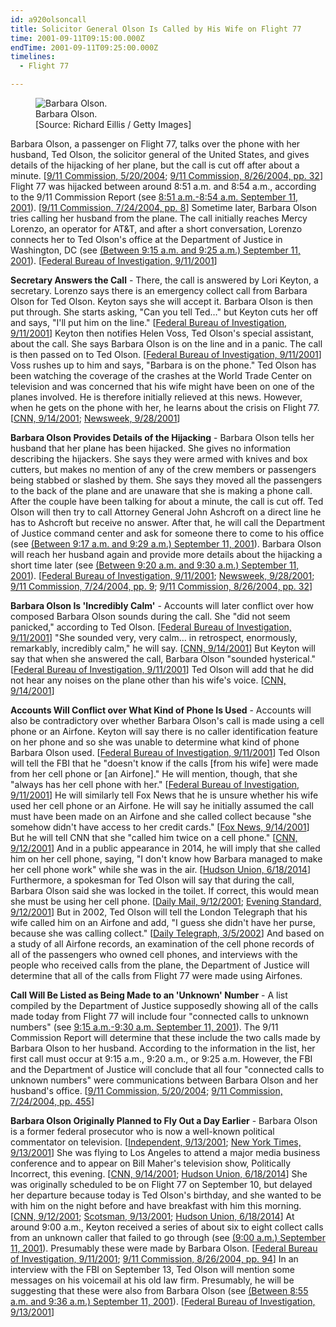 ```yaml
---
id: a920olsoncall
title: Solicitor General Olson Is Called by His Wife on Flight 77
time: 2001-09-11T09:15:00.000Z
endTime: 2001-09-11T09:25:00.000Z
timelines:
  - Flight 77

---
```


<figure class="image">
  <img alt="Barbara Olson." src="//i2.wp.com/cdn.historycommons.org/images/events/Barbara_Olson_2050081722-9123.jpg" />
  <figcaption>Barbara Olson.<br>[Source: Richard Eillis / Getty Images]</figcaption>
</figure>

Barbara Olson, a passenger on Flight 77, talks over the phone with her husband, Ted Olson, the solicitor general of the United States, and gives details of the hijacking of her plane, but the call is cut off after about a minute. [[9/11 Commission, 5/20/2004][1]; [9/11 Commission, 8/26/2004, pp. 32][2]] Flight 77 was hijacked between around 8:51 a.m. and 8:54 a.m., according to the 9/11 Commission Report (see [8:51 a.m.-8:54 a.m. September 11, 2001](/timeline/#a851hijackerstakeover)). [[9/11 Commission, 7/24/2004, pp. 8][3]] Sometime later, Barbara Olson tries calling her husband from the plane. The call initially reaches Mercy Lorenzo, an operator for AT&T, and after a short conversation, Lorenzo connects her to Ted Olson's office at the Department of Justice in Washington, DC (see [(Between 9:15 a.m. and 9:25 a.m.) September 11, 2001](/timeline/#a915lorenzoolson)). [[Federal Bureau of Investigation, 9/11/2001][4]]

**Secretary Answers the Call** - There, the call is answered by Lori Keyton, a secretary. Lorenzo says there is an emergency collect call from Barbara Olson for Ted Olson. Keyton says she will accept it. Barbara Olson is then put through. She starts asking, "Can you tell Ted…" but Keyton cuts her off and says, "I'll put him on the line." [[Federal Bureau of Investigation, 9/11/2001][5]] Keyton then notifies Helen Voss, Ted Olson's special assistant, about the call. She says Barbara Olson is on the line and in a panic. The call is then passed on to Ted Olson. [[Federal Bureau of Investigation, 9/11/2001][5]] Voss rushes up to him and says, "Barbara is on the phone." Ted Olson has been watching the coverage of the crashes at the World Trade Center on television and was concerned that his wife might have been on one of the planes involved. He is therefore initially relieved at this news. However, when he gets on the phone with her, he learns about the crisis on Flight 77. [[CNN, 9/14/2001][6]; [Newsweek, 9/28/2001][7]]

**Barbara Olson Provides Details of the Hijacking** - Barbara Olson tells her husband that her plane has been hijacked. She gives no information describing the hijackers. She says they were armed with knives and box cutters, but makes no mention of any of the crew members or passengers being stabbed or slashed by them. She says they moved all the passengers to the back of the plane and are unaware that she is making a phone call. After the couple have been talking for about a minute, the call is cut off. Ted Olson will then try to call Attorney General John Ashcroft on a direct line he has to Ashcroft but receive no answer. After that, he will call the Department of Justice command center and ask for someone there to come to his office (see [(Between 9:17 a.m. and 9:29 a.m.) September 11, 2001](/timeline/#a925olson)). Barbara Olson will reach her husband again and provide more details about the hijacking a short time later (see [(Between 9:20 a.m. and 9:30 a.m.) September 11, 2001](/timeline/#a920secondolsoncall)). [[Federal Bureau of Investigation, 9/11/2001][8]; [Newsweek, 9/28/2001][7]; [9/11 Commission, 7/24/2004, pp. 9][3]; [9/11 Commission, 8/26/2004, pp. 32][2]]

**Barbara Olson Is 'Incredibly Calm'** - Accounts will later conflict over how composed Barbara Olson sounds during the call. She "did not seem panicked," according to Ted Olson. [[Federal Bureau of Investigation, 9/11/2001][8]] "She sounded very, very calm… in retrospect, enormously, remarkably, incredibly calm," he will say. [[CNN, 9/14/2001][6]] But Keyton will say that when she answered the call, Barbara Olson "sounded hysterical." [[Federal Bureau of Investigation, 9/11/2001][5]] Ted Olson will add that he did not hear any noises on the plane other than his wife's voice. [[CNN, 9/14/2001][6]]

**Accounts Will Conflict over What Kind of Phone Is Used** - Accounts will also be contradictory over whether Barbara Olson's call is made using a cell phone or an Airfone. Keyton will say there is no caller identification feature on her phone and so she was unable to determine what kind of phone Barbara Olson used. [[Federal Bureau of Investigation, 9/11/2001][5]] Ted Olson will tell the FBI that he "doesn't know if the calls [from his wife] were made from her cell phone or [an Airfone]." He will mention, though, that she "always has her cell phone with her." [[Federal Bureau of Investigation, 9/11/2001][8]] He will similarly tell Fox News that he is unsure whether his wife used her cell phone or an Airfone. He will say he initially assumed the call must have been made on an Airfone and she called collect because "she somehow didn't have access to her credit cards." [[Fox News, 9/14/2001][9]] But he will tell CNN that she "called him twice on a cell phone." [[CNN, 9/12/2001][10]] And in a public appearance in 2014, he will imply that she called him on her cell phone, saying, "I don't know how Barbara managed to make her cell phone work" while she was in the air. [[Hudson Union, 6/18/2014][11]] Furthermore, a spokesman for Ted Olson will say that during the call, Barbara Olson said she was locked in the toilet. If correct, this would mean she must be using her cell phone. [[Daily Mail, 9/12/2001][12]; [Evening Standard, 9/12/2001][13]] But in 2002, Ted Olson will tell the London Telegraph that his wife called him on an Airfone and add, "I guess she didn't have her purse, because she was calling collect." [[Daily Telegraph, 3/5/2002][14]] And based on a study of all Airfone records, an examination of the cell phone records of all of the passengers who owned cell phones, and interviews with the people who received calls from the plane, the Department of Justice will determine that all of the calls from Flight 77 were made using Airfones. 

**Call Will Be Listed as Being Made to an 'Unknown' Number** - A list compiled by the Department of Justice supposedly showing all of the calls made today from Flight 77 will include four "connected calls to unknown numbers" (see [9:15 a.m.-9:30 a.m. September 11, 2001](/timeline/#a915fourolsoncalls)). The 9/11 Commission Report will determine that these include the two calls made by Barbara Olson to her husband. According to the information in the list, her first call must occur at 9:15 a.m., 9:20 a.m., or 9:25 a.m. However, the FBI and the Department of Justice will conclude that all four "connected calls to unknown numbers" were communications between Barbara Olson and her husband's office. [[9/11 Commission, 5/20/2004][1]; [9/11 Commission, 7/24/2004, pp. 455][3]]

**Barbara Olson Originally Planned to Fly Out a Day Earlier** - Barbara Olson is a former federal prosecutor who is now a well-known political commentator on television. [[Independent, 9/13/2001][15]; [New York Times, 9/13/2001][16]] She was flying to Los Angeles to attend a major media business conference and to appear on Bill Maher's television show, Politically Incorrect, this evening. [[CNN, 9/14/2001][6]; [Hudson Union, 6/18/2014][11]] She was originally scheduled to be on Flight 77 on September 10, but delayed her departure because today is Ted Olson's birthday, and she wanted to be with him on the night before and have breakfast with him this morning. [[CNN, 9/12/2001][10]; [Scotsman, 9/13/2001][17]; [Hudson Union, 6/18/2014][11]] At around 9:00 a.m., Keyton received a series of about six to eight collect calls from an unknown caller that failed to go through (see [(9:00 a.m.) September 11, 2001](/timeline/#a900failedcalls)). Presumably these were made by Barbara Olson. [[Federal Bureau of Investigation, 9/11/2001][5]; [9/11 Commission, 8/26/2004, pp. 94][2]] In an interview with the FBI on September 13, Ted Olson will mention some messages on his voicemail at his old law firm. Presumably, he will be suggesting that these were also from Barbara Olson (see [(Between 8:55 a.m. and 9:36 a.m.) September 11, 2001](/timeline/#a855olsonvoicemail)). [[Federal Bureau of Investigation, 9/13/2001][5]]

[1]: https://www.scribd.com/document/18886083/T7-B12-Flight-93-Calls-General-Fdr-5-20-04-DOJ-Briefing-on-Cell-and-Phone-Calls-From-AA-77-408?autodown=pdf
[2]: https://www.hsdl.org/?view&did=484625
[3]: https://web.archive.org/web/20041020144854/http://www.decloah.com/mirrors/9-11/911_Report.txt
[4]: https://www.scribd.com/document/24392516/T7-B19-Key-302s-Fdr-Entire-Contents-FBI-302s
[5]: https://www.scribd.com/document/13499802/T7-B13-Flight-Call-Notes-and-302s-Folder-Entire-Contents
[6]: http://edition.cnn.com/TRANSCRIPTS/0109/14/lkl.00.html
[7]: https://www.newsweek.com/i-cant-just-sit-back-152287
[8]: https://www.scribd.com/document/15072623/T1A-B33-Four-Flights-Phone-Calls-and-Other-Data-Fdr-Entire-Contents-FBI-302s-843
[9]: https://s3.amazonaws.com/911timeline/2001/foxnews091401.html
[10]: http://www.cnn.com/2001/US/09/11/pentagon.olson/
[11]: https://www.youtube.com/watch?v=5ppFvUc10nc
[12]: https://www.dailymail.co.uk/news/article-71919/Wifes-secret-hijacked-plane.html
[13]: https://911timeline.s3.amazonaws.com/2001/eveningstandard091201.html
[14]: https://web.archive.org/web/20050410234208/http:/www.telegraph.co.uk/health/main.jhtml?xml=/health/2002/03/05/folsen05.xml&secureRefresh=true&_requestid=147907
[15]: https://www.independent.co.uk/news/world/americas/the-stream-of-calls-to-say-i-love-you-5364133.html
[16]: https://www.nytimes.com/2001/09/13/us/barbara-olson-45-advocate-and-conservative-commentator.html
[17]: https://www.scotsman.com/news/american-airlines-flight-77-1-575775
